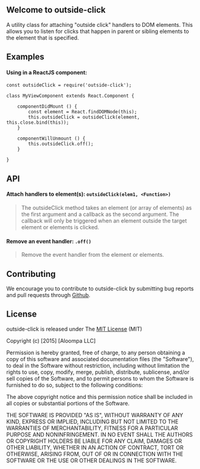 ## Welcome to outside-click

A utility class for attaching "outside click" handlers to DOM elements. This allows you to listen for clicks that happen in parent or sibling elements to the element that is specified.

## Examples

#### Using in a ReactJS component:

```
const outsideClick = require('outside-click');

class MyViewComponent extends React.Component {

	componentDidMount () {
		const element = React.findDOMNode(this);
		this.outsideClick = outsideClick(element, this.close.bind(this));
	}

	componentWillUnmount () {
		this.outsideClick.off();
	}

}

```

## API

#### Attach handlers to element(s): `outsideClick(elem1, <Function>)`
> The outsideClick method takes an element (or array of elements) as the first argument and a callback as the second argument. The callback will only be triggered when an element outside the target element or elements is clicked.

#### Remove an event handler: `.off()`
> Remove the event handler from the element or elements.

## Contributing

We encourage you to contribute to outside-click by submitting bug reports and pull requests through [Github](http://github.com).

## License

outside-click is released under The [MIT License](http://www.opensource.org/licenses/MIT) (MIT)

Copyright (c) [2015] [Aloompa LLC]

Permission is hereby granted, free of charge, to any person obtaining a copy
of this software and associated documentation files (the "Software"), to deal
in the Software without restriction, including without limitation the rights
to use, copy, modify, merge, publish, distribute, sublicense, and/or sell
copies of the Software, and to permit persons to whom the Software is
furnished to do so, subject to the following conditions:

The above copyright notice and this permission notice shall be included in all
copies or substantial portions of the Software.

THE SOFTWARE IS PROVIDED "AS IS", WITHOUT WARRANTY OF ANY KIND, EXPRESS OR IMPLIED, INCLUDING BUT NOT LIMITED TO THE WARRANTIES OF MERCHANTABILITY, FITNESS FOR A PARTICULAR PURPOSE AND NONINFRINGEMENT. IN NO EVENT SHALL THE AUTHORS OR COPYRIGHT HOLDERS BE LIABLE FOR ANY CLAIM, DAMAGES OR OTHER LIABILITY, WHETHER IN AN ACTION OF CONTRACT, TORT OR OTHERWISE, ARISING FROM,
OUT OF OR IN CONNECTION WITH THE SOFTWARE OR THE USE OR OTHER DEALINGS IN THE SOFTWARE.
